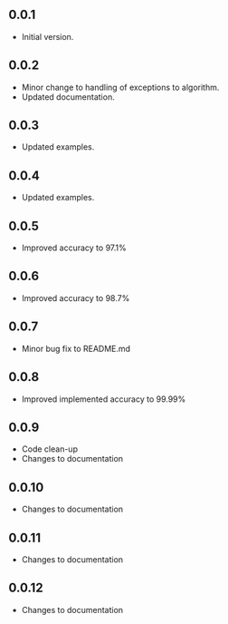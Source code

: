 <!-- 
BSD 3-Clause License
Copyright (c) 2022, GM Consult Pty Ltd
All rights reserved. 
-->

## 0.0.1

- Initial version.

## 0.0.2

- Minor change to handling of exceptions to algorithm.
- Updated documentation.

## 0.0.3

- Updated examples.

## 0.0.4

- Updated examples.

## 0.0.5

- Improved accuracy to 97.1%

## 0.0.6

- Improved accuracy to 98.7%

## 0.0.7

- Minor bug fix to README.md

## 0.0.8

- Improved implemented accuracy to 99.99%

## 0.0.9

- Code clean-up
- Changes to documentation

## 0.0.10

- Changes to documentation

## 0.0.11

- Changes to documentation

## 0.0.12

- Changes to documentation